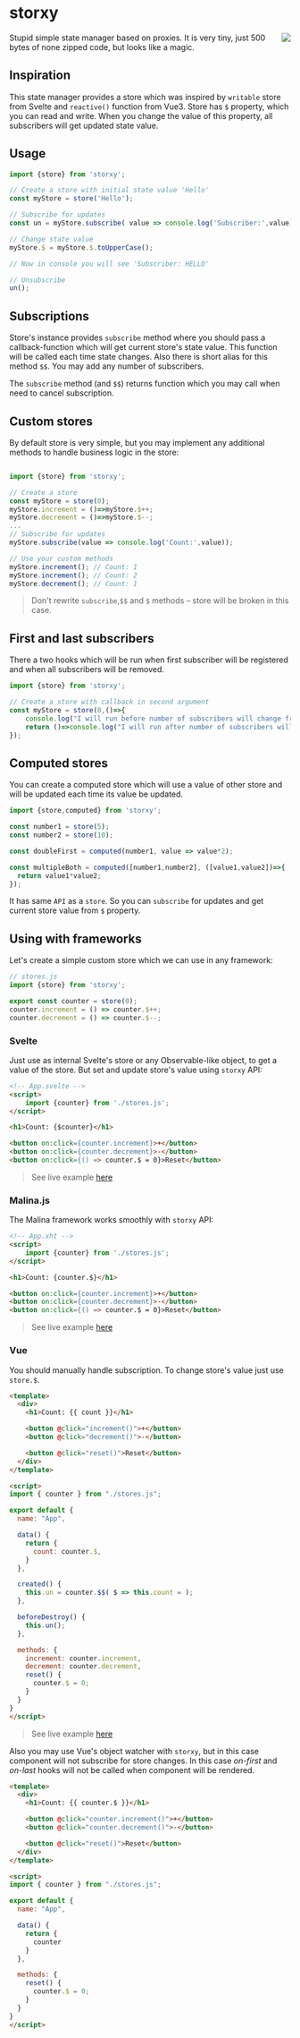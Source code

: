 # storxy


  <img align="right" src="https://github.com/AlexxNB/storxy/raw/main/branding/storxy_logo.svg">



Stupid simple state manager based on proxies. It is very tiny, just 500 bytes of none zipped code, but looks like a magic.

## Inspiration

This state manager provides a store which was inspired by `writable` store from Svelte and `reactive()` function from Vue3. Store has `$` property, which you can read and write. When you change the value of this property, all subscribers will get updated state value.

## Usage

```js
import {store} from 'storxy';

// Create a store with initial state value 'Hello'
const myStore = store('Hello');

// Subscribe for updates
const un = myStore.subscribe( value => console.log('Subscriber:',value));

// Change state value
myStore.$ = myStore.$.toUpperCase();

// Now in console you will see 'Subscriber: HELLO'

// Unsubscribe
un();

```
## Subscriptions

Store's instance provides `subscribe` method where you should pass a callback-function which will get current store's state value. This function will be called each time state changes. Also there is short alias for this method `$$`. You may add any number of subscribers.

The `subscribe` method (and `$$`) returns function which you may call when need to cancel subscription.


## Custom stores

By default store is very simple, but you may implement any additional methods to handle business logic in the store:

```js

import {store} from 'storxy';

// Create a store
const myStore = store(0);
myStore.increment = ()=>myStore.$++;
myStore.decrement = ()=>myStore.$--;
...
// Subscribe for updates
myStore.subscribe(value => console.log('Count:',value));

// Use your custom methods
myStore.increment(); // Count: 1
myStore.increment(); // Count: 2
myStore.decrement(); // Count: 1

```
> Don't rewrite `subscribe`,`$$` and `$` methods – store will be broken in this case.


## First and last subscribers

There a two hooks which will be run when first subscriber will be registered and when all subscribers will be removed.

```js
import {store} from 'storxy';

// Create a store with callback in second argument
const myStore = store(0,()=>{
    console.log("I will run before number of subscribers will change from 0 to 1");
    return ()=>console.log("I will run after number of subscribers will change from 1 to 0");
});
```

## Computed stores

You can create a computed store which will use a value of other store and will be updated each time its value be updated.

```js
import {store,computed} from 'storxy';

const number1 = store(5);
const number2 = store(10);

const doubleFirst = computed(number1, value => value*2);

const multipleBoth = computed([number1,number2], ([value1,value2])=>{
  return value1*value2;
});
```

It has same `API` as a `store`. So you can `subscribe` for updates and get current store value from `$` property.

## Using with frameworks

Let's create a simple custom store which we can use in any framework:

```js
// stores.js
import {store} from 'storxy';

export const counter = store(0);
counter.increment = () => counter.$++;
counter.decrement = () => counter.$--;
```

### Svelte

Just use as internal Svelte's store or any Observable-like object, to get a value of the store. But set and update store's value using `storxy` API:

```html
<!-- App.svelte -->
<script>
    import {counter} from './stores.js';
</script>

<h1>Count: {$counter}</h1>

<button on:click={counter.increment}>+</button>
<button on:click={counter.decrement}>-</button>
<button on:click={() => counter.$ = 0}>Reset</button>
```
> See live example [here](https://svelte.dev/repl/81ebb80c70f346fdb348be6472280e60)

### Malina.js

The Malina framework works smoothly with `storxy` API:

```html
<!-- App.xht -->
<script>
    import {counter} from './stores.js';
</script>

<h1>Count: {counter.$}</h1>

<button on:click={counter.increment}>+</button>
<button on:click={counter.decrement}>-</button>
<button on:click={() => counter.$ = 0}>Reset</button>
```
> See live example [here](https://malinajs.github.io/repl/#/share/60ab502ca59a5a00156e4e06)

### Vue

You should manually handle subscription. To change store's value just use `store.$`.

```html
<template>
  <div>
    <h1>Count: {{ count }}</h1>

    <button @click="increment()">+</button>
    <button @click="decrement()">-</button>

    <button @click="reset()">Reset</button>
  </div>
</template>

<script>
import { counter } from "./stores.js";

export default {
  name: "App",

  data() {
    return {
      count: counter.$,
    }
  },

  created() {
    this.un = counter.$$( $ => this.count = );
  },

  beforeDestroy() {
    this.un();
  },

  methods: {
    increment: counter.increment,
    decrement: counter.decrement,
    reset() {
      counter.$ = 0;
    }
  }
}
</script>
```
> See live example [here](https://codesandbox.io/s/storxy-example-hyubg)

Also you may use Vue's object watcher with `storxy`, but in this case component will not subscribe for store changes. In this case _on-first_ and _on-last_ hooks will not be called when component will be rendered. 

```html
<template>
  <div>
    <h1>Count: {{ counter.$ }}</h1>

    <button @click="counter.increment()">+</button>
    <button @click="counter.decrement()">-</button>

    <button @click="reset()">Reset</button>
  </div>
</template>

<script>
import { counter } from "./stores.js";

export default {
  name: "App",

  data() {
    return {
      counter
    }
  },

  methods: {
    reset() {
      counter.$ = 0;
    }
  }
}
</script>
```
